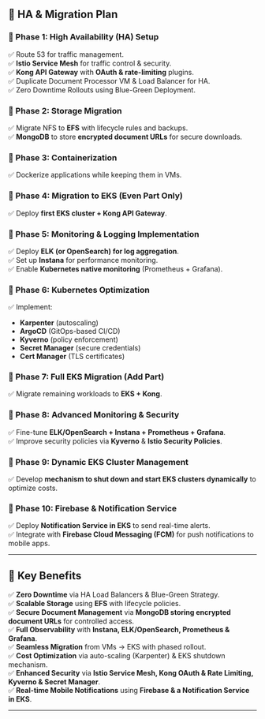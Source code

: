 ## **🚀 HA & Migration Plan**

### **🔹 Phase 1: High Availability (HA) Setup**
✅ Route 53 for traffic management.  
✅ **Istio Service Mesh** for traffic control & security.  
✅ **Kong API Gateway** with **OAuth & rate-limiting** plugins.  
✅ Duplicate Document Processor VM & Load Balancer for HA.  
✅ Zero Downtime Rollouts using Blue-Green Deployment.

### **🔹 Phase 2: Storage Migration**
✅ Migrate NFS to **EFS** with lifecycle rules and backups.  
✅ **MongoDB** to store **encrypted document URLs** for secure downloads.

### **🔹 Phase 3: Containerization**
✅ Dockerize applications while keeping them in VMs.

### **🔹 Phase 4: Migration to EKS (Even Part Only)**
✅ Deploy **first EKS cluster + Kong API Gateway**.

### **🔹 Phase 5: Monitoring & Logging Implementation**
✅ Deploy **ELK (or OpenSearch) for log aggregation**.  
✅ Set up **Instana** for performance monitoring.  
✅ Enable **Kubernetes native monitoring** (Prometheus + Grafana).

### **🔹 Phase 6: Kubernetes Optimization**
✅ Implement:
- **Karpenter** (autoscaling)
- **ArgoCD** (GitOps-based CI/CD)
- **Kyverno** (policy enforcement)
- **Secret Manager** (secure credentials)
- **Cert Manager** (TLS certificates)

### **🔹 Phase 7: Full EKS Migration (Add Part)**
✅ Migrate remaining workloads to **EKS + Kong**.

### **🔹 Phase 8: Advanced Monitoring & Security**
✅ Fine-tune **ELK/OpenSearch + Instana + Prometheus + Grafana**.  
✅ Improve security policies via **Kyverno** & **Istio Security Policies**.

### **🔹 Phase 9: Dynamic EKS Cluster Management**
✅ Develop **mechanism to shut down and start EKS clusters dynamically** to optimize costs.

### **🔹 Phase 10: Firebase & Notification Service**
✅ Deploy **Notification Service in EKS** to send real-time alerts.  
✅ Integrate with **Firebase Cloud Messaging (FCM)** for push notifications to mobile apps.

---

## **🔹 Key Benefits**
✅ **Zero Downtime** via HA Load Balancers & Blue-Green Strategy.  
✅ **Scalable Storage** using **EFS** with lifecycle policies.  
✅ **Secure Document Management** via **MongoDB storing encrypted document URLs** for controlled access.  
✅ **Full Observability** with **Instana, ELK/OpenSearch, Prometheus & Grafana**.  
✅ **Seamless Migration** from VMs → EKS with phased rollout.  
✅ **Cost Optimization** via auto-scaling (Karpenter) & EKS shutdown mechanism.  
✅ **Enhanced Security** via **Istio Service Mesh, Kong OAuth & Rate Limiting, Kyverno & Secret Manager**.  
✅ **Real-time Mobile Notifications** using **Firebase & a Notification Service in EKS**.

---